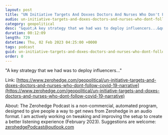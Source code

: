 ```yaml
---
layout: post
title: "UN Initiative Targets And Doxxes Doctors And Nurses Who Don't Follow COVID-19 Narrative"
audio: un-initiative-targets-and-doxes-doctors-and-nurses-who-dont-follow-covid-19-narrative-0
category: geopolitical
desc: "&quot;A key strategy that we had was to deploy influencers...&quot;"
duration: 00:12:09
length: 729
datetime: Thu, 02 Feb 2023 04:25:00 +0000
tags: podcast
guid: un-initiative-targets-and-doxes-doctors-and-nurses-who-dont-follow-covid-19-narrative-0
order: 0
---
```

&quot;A key strategy that we had was to deploy influencers...&quot;

Link: [https://www.zerohedge.com/geopolitical/un-initiative-targets-and-doxes-doctors-and-nurses-who-dont-follow-covid-19-narrative](https://www.zerohedge.com/geopolitical/un-initiative-targets-and-doxes-doctors-and-nurses-who-dont-follow-covid-19-narrative)

About: The Zerohedge Podcast is a non-commercial, automated program, designed to give people a way to get news from Zerohedge in an audio format.  I am actively working on tweaking and improving the setup to create a better listening experience (February 2023).  Suggestions are welcome: [zerohedgePodcast@outlook.com](mailto:zerohedgePodcast@outlook.com)